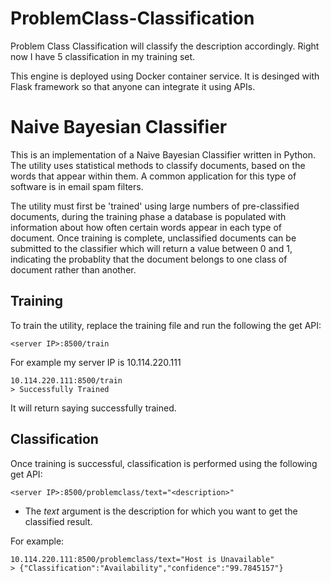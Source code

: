 ProblemClass-Classification
===========================

Problem Class Classification will classify the description accordingly. Right now I have 5 classification in my training set.

This engine is deployed using Docker container service. It is desinged with Flask framework so that anyone can integrate it using APIs.

Naive Bayesian Classifier
=========================
This is an implementation of a Naive Bayesian Classifier written in Python. The utility uses statistical methods to classify documents, based on the words that appear within them. A common application for this type of software is in email spam filters.

The utility must first be 'trained' using large numbers of pre-classified documents, during the training phase a database is populated with information about how often certain words appear in each type of document. Once training is complete, unclassified documents can be submitted to the classifier which will return a value between 0 and 1, indicating the probablity that the document belongs to one class of document rather than another.

Training
--------

To train the utility, replace the training file and run the following the get API:

    <server IP>:8500/train

For example my server IP is 10.114.220.111

    10.114.220.111:8500/train
    > Successfully Trained

It will return saying successfully trained. 

Classification
--------------

Once training is successful, classification is performed using the following get API:

    <server IP>:8500/problemclass/text="<description>"

+ The *text* argument is the description for which you want to get the classified result.

For example:

    10.114.220.111:8500/problemclass/text="Host is Unavailable"
    > {"Classification":"Availability","confidence":"99.7845157"}

